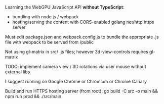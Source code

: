 Learning the WebGPU JavaScript API <b>without TypeScript</b>:
- bundling with node.js / webpack
- hosting/serving the content with CORS-enabled golang net/http https server

Must edit package.json and webpack.config.js to bundle the appropriate .js file with webpack to be served from /public

Not using gl-matrix in src/ .js files; however 3d-view-controls requires gl-matrix

TODO: implement camera view / 3D rotations via user mouse without external libs

I suggest running on Google Chrome or Chromium or Chrome Canary

Build and run HTTPS hosting server (from root): go build -C src -o main && npm run prod && ./src/main
